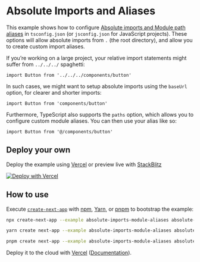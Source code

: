 # Absolute Imports and Aliases

This example shows how to configure [Absolute imports and Module path aliases](https://nextjs.org/docs/advanced-features/module-path-aliases) in `tsconfig.json` (or `jsconfig.json` for JavaScript projects). These options will allow absolute imports from `.` (the root directory), and allow you to create custom import aliases.

If you’re working on a large project, your relative import statements might suffer from `../../../` spaghetti:

```tsx
import Button from '../../../components/button'
```

In such cases, we might want to setup absolute imports using the `baseUrl` option, for clearer and shorter imports:

```tsx
import Button from 'components/button'
```

Furthermore, TypeScript also supports the `paths` option, which allows you to configure custom module aliases. You can then use your alias like so:

```tsx
import Button from '@/components/button'
```

## Deploy your own

Deploy the example using [Vercel](https://vercel.com?utm_source=github&utm_medium=readme&utm_campaign=next-example) or preview live with [StackBlitz](https://stackblitz.com/github/vercel/next.js/tree/canary/examples/absolute-imports-module-aliases)

[![Deploy with Vercel](https://vercel.com/button)](https://vercel.com/new/git/external?repository-url=https://github.com/vercel/next.js/tree/canary/examples/absolute-imports-module-aliases&project-name=absolute-imports-module-aliases&repository-name=absolute-imports-module-aliases)

## How to use

Execute [`create-next-app`](https://github.com/vercel/next.js/tree/canary/packages/create-next-app) with [npm](https://docs.npmjs.com/cli/init), [Yarn](https://yarnpkg.com/lang/en/docs/cli/create/), or [pnpm](https://pnpm.io) to bootstrap the example:

```bash
npx create-next-app --example absolute-imports-module-aliases absolute-imports-module-aliases-app
```

```bash
yarn create next-app --example absolute-imports-module-aliases absolute-imports-module-aliases-app
```

```bash
pnpm create next-app --example absolute-imports-module-aliases absolute-imports-module-aliases-app
```

Deploy it to the cloud with [Vercel](https://vercel.com/new?utm_source=github&utm_medium=readme&utm_campaign=next-example) ([Documentation](https://nextjs.org/docs/deployment)).
